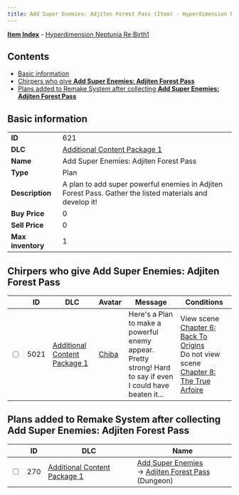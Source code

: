 ```yaml
---
title: Add Super Enemies: Adjiten Forest Pass (Item) - Hyperdimension Neptunia Re;Birth1
---
```


[**Item Index**](/neptunia/rb1/item/index.html) - [Hyperdimension Neptunia Re;Birth1](/neptunia/rb1)

## Contents

- [Basic information](#basic-information)
- [Chirpers who give **Add Super Enemies: Adjiten Forest Pass**](#chirpers-who-give-add-super-enemies-adjiten-forest-pass)
- [Plans added to Remake System after collecting **Add Super Enemies: Adjiten Forest Pass**](#plans-added-to-remake-system-after-collecting-add-super-enemies-adjiten-forest-pass)

## Basic information

|   |   |
| -- | -- |
| **ID** | 621 |
| **DLC** | [Additional Content Package 1](/neptunia/rb1/dlc/10-pack1.html) |
| **Name** | Add Super Enemies: Adjiten Forest Pass |
| **Type** | Plan |
| **Description** | A plan to add super powerful enemies in Adjiten Forest Pass. Gather the listed materials and develop it! |
| **Buy Price** | 0 |
| **Sell Price** | 0 |
| **Max inventory** | 1 |


## Chirpers who give **Add Super Enemies: Adjiten Forest Pass**

|    | ID | DLC | Avatar | Message | Conditions |
| -- | -- | --- | ------ | ------- | ---------- |
| <input type="checkbox" id="rb1-chirper-event-10-5021" class="trackbox" /> | 5021 | [Additional Content Package 1](/neptunia/rb1/dlc/10-pack1.html) | [Chiba](/neptunia/rb1/undefined/1-219-chiba.html) | Here's a Plan to make a powerful enemy appear.<br />Pretty strong! Hard to say if even I could have beaten it... | View scene [Chapter 6: Back To Origins](/neptunia/rb1/scene/1-607-chapter-6-back-to-origins.html)<br />Do not view scene [Chapter 8: The True Arfoire](/neptunia/rb1/scene/1-807-chapter-8-the-true-arfoire.html) |


## Plans added to Remake System after collecting **Add Super Enemies: Adjiten Forest Pass**

|    | ID | DLC | Name |
| -- | -- | --- | ---- |
| <input type="checkbox" id="rb1-remake-10-270" class="trackbox" /> | 270 | [Additional Content Package 1](/neptunia/rb1/dlc/10-pack1.html) | [Add Super Enemies](/neptunia/rb1/remake/10-270-add-super-enemies.html)<br /> → [Adjiten Forest Pass](/neptunia/rb1/dungeon/1-117-adjiten-forest-pass.html) (Dungeon) |

